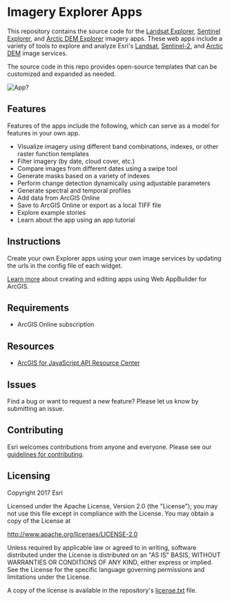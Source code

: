 # Imagery Explorer Apps

This repository contains the source code for the [Landsat Explorer](http://landsatexplorer.esri.com/), [Sentinel Explorer](http://sentinel2explorer.esri.com/), and [Arctic DEM Explorer](http://arcticdemapp.s3-website-us-west-2.amazonaws.com/explorer/) imagery apps. These web apps include a variety of tools to explore and analyze Esri's [Landsat](http://www.arcgis.com/home/item.html?id=d9b466d6a9e647ce8d1dd5fe12eb434b), [Sentinel-2](https://www.arcgis.com/home/item.html?id=fd61b9e0c69c4e14bebd50a9a968348c), and [Arctic DEM](http://www.arcgis.com/home/item.html?id=db38a951a2b643478a942ab22cd78fc6) image services. 

The source code in this repo provides open-source templates that can be customized and expanded as needed.

![App](https://github.com/ArcGIS/Imagery-Apps/blob/master/changeDetection1.jpg)?  

## Features

Features of the apps include the following, which can serve as a model for features in your own app.

* Visualize imagery using different band combinations, indexes, or other raster function templates
* Filter imagery (by date, cloud cover, etc.)
* Compare images from different dates using a swipe tool
* Generate masks based on a variety of indexes
* Perform change detection dynamically using adjustable parameters
* Generate spectral and temporal profiles
* Add data from ArcGIS Online
* Save to ArcGIS Online or export as a local TIFF file
* Explore example stories
* Learn about the app using an app tutorial 

## Instructions

Create your own Explorer apps using your own image services by updating the urls in the config file of each widget.

[Learn more](https://developers.arcgis.com/web-appbuilder/guide/home.htm) about creating and editing apps using Web AppBuilder for ArcGIS.

## Requirements

* ArcGIS Online subscription

## Resources

* [ArcGIS for JavaScript API Resource Center](http://help.arcgis.com/en/webapi/javascript/arcgis/index.html)

## Issues

Find a bug or want to request a new feature?  Please let us know by submitting an issue.

## Contributing

Esri welcomes contributions from anyone and everyone. Please see our [guidelines for contributing](https://github.com/esri/contributing).

## Licensing
Copyright 2017 Esri

Licensed under the Apache License, Version 2.0 (the "License");
you may not use this file except in compliance with the License.
You may obtain a copy of the License at

   http://www.apache.org/licenses/LICENSE-2.0

Unless required by applicable law or agreed to in writing, software
distributed under the License is distributed on an "AS IS" BASIS,
WITHOUT WARRANTIES OR CONDITIONS OF ANY KIND, either express or implied.
See the License for the specific language governing permissions and
limitations under the License.

A copy of the license is available in the repository's [license.txt](https://github.com/ArcGIS/Imagery-Apps/blob/master/LICENSE) file.